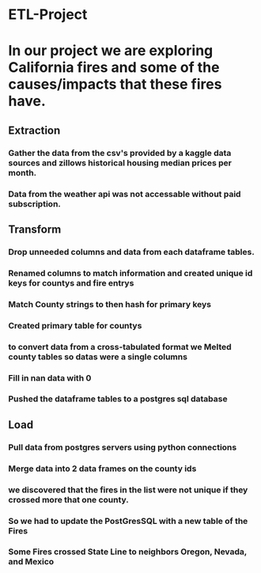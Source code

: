 # ETL-Project
# In our project we are exploring California fires and some of the causes/impacts that these fires have.

## Extraction

### Gather the data from the csv's provided by a kaggle data sources and zillows historical housing median prices per month.
### Data from the weather api was not accessable without paid subscription.

## Transform

### Drop unneeded columns and data from each dataframe tables.
### Renamed columns to match information and created unique id keys for countys and fire entrys
### Match County strings to then hash for primary keys
### Created primary table for countys
### to convert data from a cross-tabulated format we Melted county tables so datas were a single columns
### Fill in nan data with 0
### Pushed the dataframe tables to a postgres sql database

## Load

### Pull data from postgres servers using python connections
### Merge data into 2 data frames on the county ids
### we discovered that the fires in the list were not unique if they crossed more that one county.
### So we had to update the PostGresSQL with a new table of the Fires
### Some Fires crossed State Line to neighbors Oregon, Nevada, and Mexico